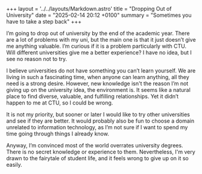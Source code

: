 +++
layout = '../../layouts/Markdown.astro'
title = "Dropping Out of University"
date = "2025-02-14 20:12 +0100"
summary = "Sometimes you have to take a step back"
+++

I’m going to drop out of university by the end of the academic year. There are a lot of problems with my uni, but the main one is that it just doesn’t give me anything valuable. I’m curious if it is a problem particularly with CTU. Will different universities give me a better experience? I have no idea, but I see no reason not to try.

I believe universities do not have something you can’t learn yourself. We are living in such a fascinating time, when anyone can learn anything, all they need is a strong desire. However, new knowledge isn't the reason I’m not giving up on the university idea, the environment is. It seems like a natural place to find diverse, valuable, and fulfilling relationships. Yet it didn’t happen to me at CTU, so I could be wrong.

It is not my priority, but sooner or later I would like to try other universities and see if they are better. It would probably also be fun to choose a domain unrelated to information technology, as I’m not sure if I want to spend my time going through things I already know.

Anyway, I’m convinced most of the world overrates university degrees. There is no secret knowledge or experience to them. Nevertheless, I'm very drawn to the fairytale of student life, and it feels wrong to give up on it so easily.